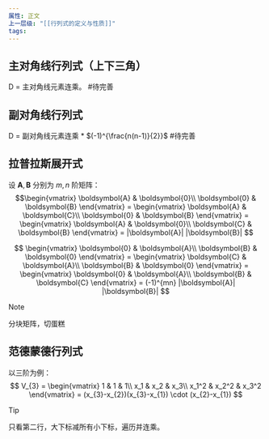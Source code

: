 ```yaml
---
属性: 正文
上一层级: "[[行列式的定义与性质]]"
tags:
---
```


## 主对角线行列式（上下三角）

D = 主对角线元素连乘。 #待完善 

## 副对角线行列式

D = 副对角线元素连乘 * $(-1)^{\frac{n(n-1)}{2}}$ #待完善 

## 拉普拉斯展开式

设 $\boldsymbol{A}, \boldsymbol{B}$ 分别为 $m,n$ 阶矩阵：
$$\begin{vmatrix}
 \boldsymbol{A} & \boldsymbol{0}\\
 \boldsymbol{0} & \boldsymbol{B}
\end{vmatrix} = \begin{vmatrix}
 \boldsymbol{A} & \boldsymbol{C}\\
 \boldsymbol{0} & \boldsymbol{B}
\end{vmatrix} = \begin{vmatrix}
 \boldsymbol{A} & \boldsymbol{0}\\
 \boldsymbol{C} & \boldsymbol{B}
\end{vmatrix} = |\boldsymbol{A}| |\boldsymbol{B}|
$$

$$
\begin{vmatrix}
 \boldsymbol{0} & \boldsymbol{A}\\
 \boldsymbol{B} & \boldsymbol{0}
\end{vmatrix} = \begin{vmatrix}
 \boldsymbol{C} & \boldsymbol{A}\\
 \boldsymbol{B} & \boldsymbol{0}
\end{vmatrix} = \begin{vmatrix}
 \boldsymbol{0} & \boldsymbol{A}\\
 \boldsymbol{B} & \boldsymbol{C}
\end{vmatrix} = (-1)^{mn} |\boldsymbol{A}| |\boldsymbol{B}|
$$

> [!note] 
> 分块矩阵，切蛋糕

## 范德蒙德行列式

以三阶为例：
$$
V_{3} = 
\begin{vmatrix}
 1 & 1 & 1\\
 x_1 & x_2 & x_3\\
 x_1^2 & x_2^2 & x_3^2
\end{vmatrix}
= (x_{3}-x_{2})(x_{3}-x_{1}) \cdot (x_{2}-x_{1})
$$

> [!tip] 
> 只看第二行，大下标减所有小下标，遍历并连乘。